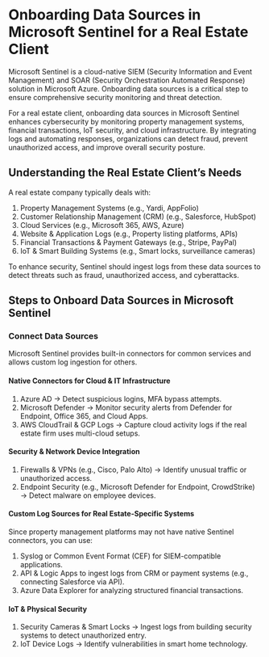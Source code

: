# Onboarding Data Sources in Microsoft Sentinel for a Real Estate Client
Microsoft Sentinel is a cloud-native SIEM (Security Information and Event Management) and SOAR (Security Orchestration Automated Response) solution in Microsoft Azure. Onboarding data sources is a critical step to ensure comprehensive security monitoring and threat detection.

For a real estate client, onboarding data sources in Microsoft Sentinel enhances cybersecurity by monitoring property management systems, financial transactions, IoT security, and cloud infrastructure. By integrating logs and automating responses, organizations can detect fraud, prevent unauthorized access, and improve overall security posture.

## Understanding the Real Estate Client’s Needs
A real estate company typically deals with:

1. Property Management Systems (e.g., Yardi, AppFolio)
2. Customer Relationship Management (CRM) (e.g., Salesforce, HubSpot)
3. Cloud Services (e.g., Microsoft 365, AWS, Azure)
4. Website & Application Logs (e.g., Property listing platforms, APIs)
5. Financial Transactions & Payment Gateways (e.g., Stripe, PayPal)
6. IoT & Smart Building Systems (e.g., Smart locks, surveillance cameras)

To enhance security, Sentinel should ingest logs from these data sources to detect threats such as fraud, unauthorized access, and cyberattacks.

## Steps to Onboard Data Sources in Microsoft Sentinel
### Connect Data Sources
Microsoft Sentinel provides built-in connectors for common services and allows custom log ingestion for others.

#### Native Connectors for Cloud & IT Infrastructure
1. Azure AD → Detect suspicious logins, MFA bypass attempts.
2. Microsoft Defender → Monitor security alerts from Defender for Endpoint, Office 365, and Cloud Apps.
3. AWS CloudTrail & GCP Logs → Capture cloud activity logs if the real estate firm uses multi-cloud setups.

#### Security & Network Device Integration
1. Firewalls & VPNs (e.g., Cisco, Palo Alto) → Identify unusual traffic or unauthorized access.
2. Endpoint Security (e.g., Microsoft Defender for Endpoint, CrowdStrike) → Detect malware on employee devices.

#### Custom Log Sources for Real Estate-Specific Systems
Since property management platforms may not have native Sentinel connectors, you can use:

1. Syslog or Common Event Format (CEF) for SIEM-compatible applications.
2. API & Logic Apps to ingest logs from CRM or payment systems (e.g., connecting Salesforce via API).
3. Azure Data Explorer for analyzing structured financial transactions.

#### IoT & Physical Security
1. Security Cameras & Smart Locks → Ingest logs from building security systems to detect unauthorized entry.
2. IoT Device Logs → Identify vulnerabilities in smart home technology.
